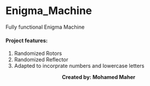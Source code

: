 # Enigma_Machine
Fully functional Enigma Machine
#### Project features:
1. Randomized Rotors 
2. Randomized Reflector
3. Adapted to incorprate numbers and lowercase letters
<p align="center">
  <b>Created by: Mohamed Maher</b>
</p>
